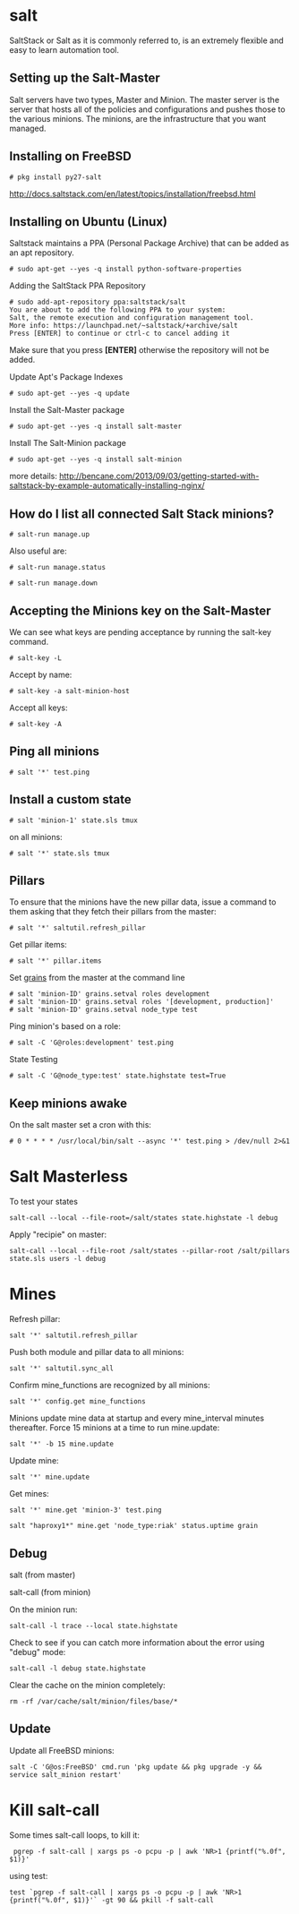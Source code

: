 salt
====

SaltStack or Salt as it is commonly referred to, is an extremely flexible and easy to learn automation tool.

Setting up the Salt-Master
--------------------------

Salt servers have two types, Master and Minion. The master server is the server that hosts all of the policies and configurations and pushes those to the various minions. The minions, are the infrastructure that you want managed.

Installing on FreeBSD
---------------------

    # pkg install py27-salt

http://docs.saltstack.com/en/latest/topics/installation/freebsd.html


Installing on Ubuntu (Linux)
----------------------------

Saltstack maintains a PPA (Personal Package Archive) that can be added as an apt repository.

    # sudo apt-get --yes -q install python-software-properties

Adding the SaltStack PPA Repository

    # sudo add-apt-repository ppa:saltstack/salt
    You are about to add the following PPA to your system:
    Salt, the remote execution and configuration management tool.
    More info: https://launchpad.net/~saltstack/+archive/salt
    Press [ENTER] to continue or ctrl-c to cancel adding it

Make sure that you press **[ENTER]** otherwise the repository will not be added.

Update Apt's Package Indexes

    # sudo apt-get --yes -q update

Install the Salt-Master package

    # sudo apt-get --yes -q install salt-master

Install The Salt-Minion package

    # sudo apt-get --yes -q install salt-minion


more details: http://bencane.com/2013/09/03/getting-started-with-saltstack-by-example-automatically-installing-nginx/


How do I list all connected Salt Stack minions?
-----------------------------------------------

    # salt-run manage.up

Also useful are:

    # salt-run manage.status

    # salt-run manage.down


Accepting the Minions key on the Salt-Master
--------------------------------------------

We can see what keys are pending acceptance by running the salt-key command.

    # salt-key -L

Accept by name:

    # salt-key -a salt-minion-host

Accept all keys:

    # salt-key -A

Ping all minions
----------------

    # salt '*' test.ping

Install a custom state
----------------------

    # salt 'minion-1' state.sls tmux

on all minions:

    # salt '*' state.sls tmux

Pillars
-------

To ensure that the minions have the new pillar data, issue a command to them asking that they fetch their pillars from the master:

    # salt '*' saltutil.refresh_pillar

Get pillar items:

    # salt '*' pillar.items

Set [grains](http://salt.readthedocs.org/en/latest/topics/targeting/grains.html#matching-grains-in-the-top-file) from the master at the command line

    # salt 'minion-ID' grains.setval roles development
    # salt 'minion-ID' grains.setval roles '[development, production]'
    # salt 'minion-ID' grains.setval node_type test

Ping minion's based on a role:

    # salt -C 'G@roles:development' test.ping

State Testing

    # salt -C 'G@node_type:test' state.highstate test=True

Keep minions awake
------------------

On the salt master set a cron with this:

    # 0 * * * * /usr/local/bin/salt --async '*' test.ping > /dev/null 2>&1

Salt Masterless
===============

To test your states

    salt-call --local --file-root=/salt/states state.highstate -l debug

Apply "recipie" on master:

    salt-call --local --file-root /salt/states --pillar-root /salt/pillars state.sls users -l debug

Mines
=====

Refresh pillar:

    salt '*' saltutil.refresh_pillar

Push both module and pillar data to all minions:

    salt '*' saltutil.sync_all

Confirm mine_functions are recognized by all minions:

    salt '*' config.get mine_functions

Minions update mine data at startup and every mine_interval minutes thereafter. Force 15 minions at a time to run mine.update:

    salt '*' -b 15 mine.update

Update mine:

    salt '*' mine.update

Get mines:

    salt '*' mine.get 'minion-3' test.ping

    salt "haproxy1*" mine.get 'node_type:riak' status.uptime grain



Debug
-----

salt (from master)

salt-call (from minion)

On the minion run:

    salt-call -l trace --local state.highstate

Check to see if you can catch more information about the error using "debug" mode:

    salt-call -l debug state.highstate

Clear the cache on the minion completely:

    rm -rf /var/cache/salt/minion/files/base/*


Update
------

Update all FreeBSD minions:

    salt -C 'G@os:FreeBSD' cmd.run 'pkg update && pkg upgrade -y && service salt_minion restart'


Kill salt-call
==============

Some times salt-call loops, to kill it:

     pgrep -f salt-call | xargs ps -o pcpu -p | awk 'NR>1 {printf("%.0f", $1)}'

using test:

    test `pgrep -f salt-call | xargs ps -o pcpu -p | awk 'NR>1 {printf("%.0f", $1)}'` -gt 90 && pkill -f salt-call

